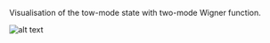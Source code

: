 Visualisation of the tow-mode state with two-mode Wigner function.

![alt text](https://github.com/matthewR1993/qscheme/tree/master/files/wign_fun_tms_z-0.5.png?raw=true)


